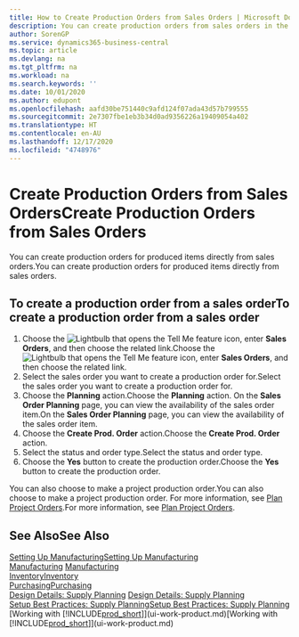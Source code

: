 ```yaml
---
title: How to Create Production Orders from Sales Orders | Microsoft Docs
description: You can create production orders from sales orders in the Sales & Marketing department.
author: SorenGP
ms.service: dynamics365-business-central
ms.topic: article
ms.devlang: na
ms.tgt_pltfrm: na
ms.workload: na
ms.search.keywords: ''
ms.date: 10/01/2020
ms.author: edupont
ms.openlocfilehash: aafd30be751440c9afd124f07ada43d57b799555
ms.sourcegitcommit: 2e7307fbe1eb3b34d0ad9356226a19409054a402
ms.translationtype: HT
ms.contentlocale: en-AU
ms.lasthandoff: 12/17/2020
ms.locfileid: "4748976"
---
```

# <a name="create-production-orders-from-sales-orders"></a><span data-ttu-id="cdff0-103">Create Production Orders from Sales Orders</span><span class="sxs-lookup"><span data-stu-id="cdff0-103">Create Production Orders from Sales Orders</span></span>
<span data-ttu-id="cdff0-104">You can create production orders for produced items directly from sales orders.</span><span class="sxs-lookup"><span data-stu-id="cdff0-104">You can create production orders for produced items directly from sales orders.</span></span>  

## <a name="to-create-a-production-order-from-a-sales-order"></a><span data-ttu-id="cdff0-105">To create a production order from a sales order</span><span class="sxs-lookup"><span data-stu-id="cdff0-105">To create a production order from a sales order</span></span>  

1.  <span data-ttu-id="cdff0-106">Choose the ![Lightbulb that opens the Tell Me feature](media/ui-search/search_small.png "Tell me what you want to do") icon, enter **Sales Orders**, and then choose the related link.</span><span class="sxs-lookup"><span data-stu-id="cdff0-106">Choose the ![Lightbulb that opens the Tell Me feature](media/ui-search/search_small.png "Tell me what you want to do") icon, enter **Sales Orders**, and then choose the related link.</span></span>  
2.  <span data-ttu-id="cdff0-107">Select the sales order you want to create a production order for.</span><span class="sxs-lookup"><span data-stu-id="cdff0-107">Select the sales order you want to create a production order for.</span></span>  
3.  <span data-ttu-id="cdff0-108">Choose the **Planning** action.</span><span class="sxs-lookup"><span data-stu-id="cdff0-108">Choose the **Planning** action.</span></span> <span data-ttu-id="cdff0-109">On the **Sales Order Planning** page, you can view the availability of the sales order item.</span><span class="sxs-lookup"><span data-stu-id="cdff0-109">On the **Sales Order Planning** page, you can view the availability of the sales order item.</span></span>  
4.  <span data-ttu-id="cdff0-110">Choose the **Create Prod. Order** action.</span><span class="sxs-lookup"><span data-stu-id="cdff0-110">Choose the **Create Prod. Order** action.</span></span>  
5.  <span data-ttu-id="cdff0-111">Select the status and order type.</span><span class="sxs-lookup"><span data-stu-id="cdff0-111">Select the status and order type.</span></span>  
6.  <span data-ttu-id="cdff0-112">Choose the **Yes** button to create the production order.</span><span class="sxs-lookup"><span data-stu-id="cdff0-112">Choose the **Yes** button to create the production order.</span></span>

<span data-ttu-id="cdff0-113">You can also choose to make a project production order.</span><span class="sxs-lookup"><span data-stu-id="cdff0-113">You can also choose to make a project production order.</span></span> <span data-ttu-id="cdff0-114">For more information, see [Plan Project Orders](production-how-to-plan-project-orders.md).</span><span class="sxs-lookup"><span data-stu-id="cdff0-114">For more information, see [Plan Project Orders](production-how-to-plan-project-orders.md).</span></span>   

## <a name="see-also"></a><span data-ttu-id="cdff0-115">See Also</span><span class="sxs-lookup"><span data-stu-id="cdff0-115">See Also</span></span>  
[<span data-ttu-id="cdff0-116">Setting Up Manufacturing</span><span class="sxs-lookup"><span data-stu-id="cdff0-116">Setting Up Manufacturing</span></span>](production-configure-production-processes.md)  
<span data-ttu-id="cdff0-117">[Manufacturing](production-manage-manufacturing.md)  </span><span class="sxs-lookup"><span data-stu-id="cdff0-117">[Manufacturing](production-manage-manufacturing.md)  </span></span>  
[<span data-ttu-id="cdff0-118">Inventory</span><span class="sxs-lookup"><span data-stu-id="cdff0-118">Inventory</span></span>](inventory-manage-inventory.md)  
[<span data-ttu-id="cdff0-119">Purchasing</span><span class="sxs-lookup"><span data-stu-id="cdff0-119">Purchasing</span></span>](purchasing-manage-purchasing.md)  
<span data-ttu-id="cdff0-120">[Design Details: Supply Planning](design-details-supply-planning.md) </span><span class="sxs-lookup"><span data-stu-id="cdff0-120">[Design Details: Supply Planning](design-details-supply-planning.md) </span></span>  
[<span data-ttu-id="cdff0-121">Setup Best Practices: Supply Planning</span><span class="sxs-lookup"><span data-stu-id="cdff0-121">Setup Best Practices: Supply Planning</span></span>](setup-best-practices-supply-planning.md)  
<span data-ttu-id="cdff0-122">[Working with [!INCLUDE[prod_short](includes/prod_short.md)]](ui-work-product.md)</span><span class="sxs-lookup"><span data-stu-id="cdff0-122">[Working with [!INCLUDE[prod_short](includes/prod_short.md)]](ui-work-product.md)</span></span>
